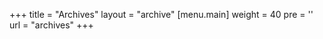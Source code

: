 +++
title = "Archives"
layout = "archive"
[menu.main]
  weight = 40
  pre = '<i class="fas fa-fw fa-file-archive"></i>'
  url = "archives"
+++
